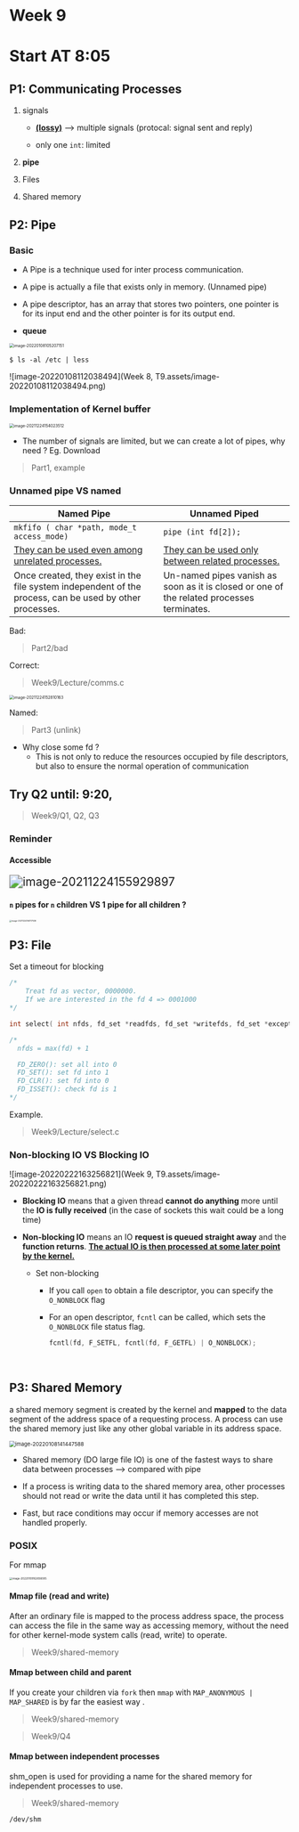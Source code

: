 # Week 9



# Start AT 8:05







## P1: Communicating Processes

1. signals

   + **<u>(lossy)</u>**  --> multiple signals (protocal: signal sent and reply)

   + only one `int`: limited

2. **pipe**

3. Files 

4. Shared memory 





## P2: Pipe

### Basic

+ A Pipe is a technique used for inter process communication. 
+ A pipe is actually a file that exists only in memory. (Unnamed pipe)

+ A pipe descriptor, has an array that stores two pointers, one pointer is for its input end and the other pointer is for its output end.
+ **queue**  

<img src="Week 8, T9.assets/image-20220108105207151.png" alt="image-20220108105207151" style="zoom:50%;" />

```shell
$ ls -al /etc | less
```

![image-20220108112038494](Week 8, T9.assets/image-20220108112038494.png)



### Implementation of Kernel buffer

<img src="Week 8.assets/image-20211224154023512.png" alt="image-20211224154023512" style="zoom:50%;" />

+ The number of signals are limited, but we can create a lot of pipes, why need ? Eg. Download 

> Part1, example





### Unnamed pipe VS named

| Named Pipe                                                   | Unnamed Piped                                                |
| ------------------------------------------------------------ | ------------------------------------------------------------ |
| `mkfifo ( char *path, mode_t access_mode)`                   | `pipe (int fd[2]);`                                          |
| <u>They can be used even among unrelated processes.</u>      | <u>They can be used only between related processes.</u>      |
| Once created, they exist in the file system independent of the process, can be used by other processes. | Un-named pipes vanish as soon as it is closed or one of the related processes terminates. |



Bad:

> Part2/bad

Correct: 

> Week9/Lecture/comms.c

<img src="Week 8.assets/image-20211224152810163.png" alt="image-20211224152810163" style="zoom:50%;" />

Named: 

> Part3 (unlink)



+ Why close some fd ?
  + This is not only to reduce the resources occupied by file descriptors, but also to ensure the normal operation of communication







## Try Q2 until: 9:20, 



> Week9/Q1, Q2, Q3











### Reminder

#### Accessible

<img src="Week 8.assets/image-20211224155929897.png" alt="image-20211224155929897" style="zoom: 150%;" />

#### `n` pipes for `n` children VS 1 pipe for all children ?

<img src="Week 8.assets/image-20211224160117536.png" alt="image-20211224160117536" style="zoom: 25%;" />



## P3: File

Set a timeout for blocking

```c
/*
	Treat fd as vector, 0000000.
	If we are interested in the fd 4 => 0001000
*/

int select( int nfds, fd_set *readfds, fd_set *writefds, fd_set *exceptfds, struct timeval *timeout);

/*
  nfds = max(fd) + 1

  FD_ZERO(): set all into 0
  FD_SET(): set fd into 1
  FD_CLR(): set fd into 0
  FD_ISSET(): check fd is 1
*/
```

Example.

> Week9/Lecture/select.c 





### Non-blocking IO VS Blocking IO

![image-20220222163256821](Week 9, T9.assets/image-20220222163256821.png)

+ **Blocking IO** means that a given thread **cannot do anything** more until the **IO is fully received** (in the case of sockets this wait could be a long time)

+ **Non-blocking IO** means an IO **request is queued straight away** and the **function returns**. **<u>The actual IO is then processed at some later point by the kernel.</u>**

  + Set non-blocking
  
    + If you call `open` to obtain a file descriptor, you can specify the `O_NONBLOCK` flag
  
    + For an open descriptor, `fcntl` can be called, which sets the `O_NONBLOCK` file status flag.
  
      ```c
      fcntl(fd, F_SETFL, fcntl(fd, F_GETFL) | O_NONBLOCK);
      ```
  
  ​		



## P3: Shared Memory

a shared memory segment is created by the kernel and **mapped** to the data segment of the address space of a requesting process. A process can use the shared memory just like any other global variable in its address space.

<img src="Week 8, T9.assets/image-20220108141447588.png" alt="image-20220108141447588" style="zoom: 67%;" />

+ Shared memory (DO large file IO) is one of the fastest ways to share data between processes --> compared with pipe
+ If a process is writing data to the shared memory area, other processes should not read or write the data until it has completed this step.

+ Fast, but race conditions may occur if memory accesses are not handled properly.





### POSIX

For mmap

<img src="Week 8, T9.assets/image-20220109162656085.png" alt="image-20220109162656085" style="zoom: 33%;" />

#### Mmap file (read and write)

After an ordinary file is mapped to the process address space, the process can access the file in the same way as accessing memory, without the need for other kernel-mode system calls (read, write) to operate.

> Week9/shared-memory 



#### Mmap between child and parent

If you create your children via `fork` then `mmap` with `MAP_ANONYMOUS | MAP_SHARED` is by far the easiest way .

> Week9/shared-memory

> Week9/Q4



#### Mmap between independent processes

shm_open is used for providing a name for the shared memory for independent processes to use.

> Week9/shared-memory 



`/dev/shm`







